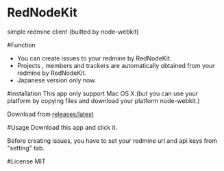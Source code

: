 RedNodeKit
=======

simple redmine client (builted by node-webkit)

#Function
* You can create issues to your redmine by RedNodeKit.
* Projects , members and trackers are automatically obtained from your redmine by RedNodeKit.
* Japanese version only now.

#installation 
This app only support Mac OS X.(but you can use your platform by copying  files and download your platform node-webkit.)

Download from [releases/latest](https://github.com/suzan2go/rednode/releases/latest)

#Usage
Download this app and click it.

Before creating issues, you have to set your redmine url and api keys from "setting" tab.

#License
MIT

